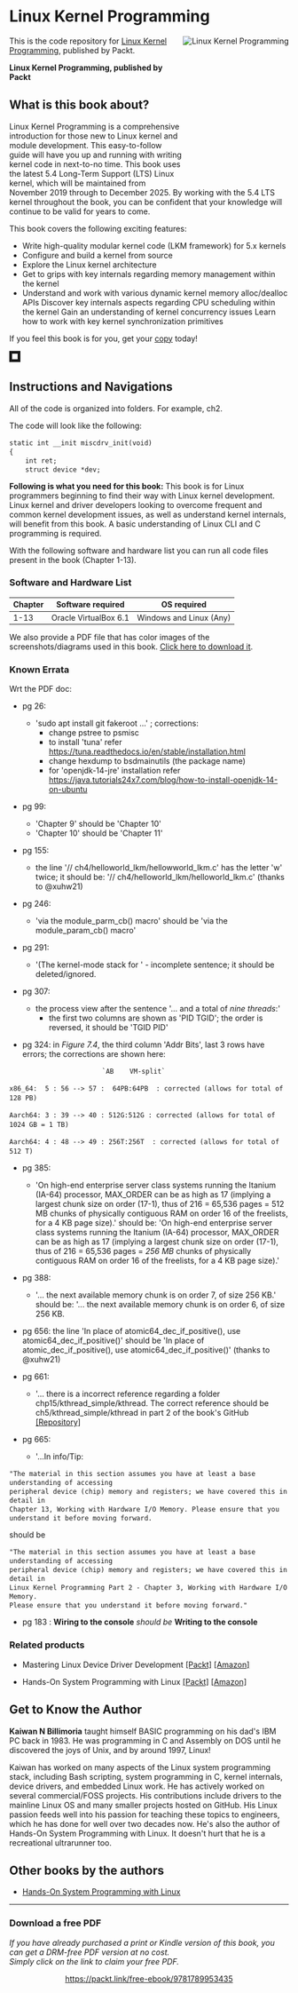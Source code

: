 


# Linux Kernel Programming

<a href="https://www.packtpub.com/product/linux-kernel-programming/9781789953435?utm_source=github&utm_medium=repository&utm_campaign=9781789953435"><img src="https://static.packt-cdn.com/products/9781789953435/cover/smaller" alt="Linux Kernel Programming" height="256px" align="right"></a>

This is the code repository for [Linux Kernel Programming](https://www.packtpub.com/product/linux-kernel-programming/9781789953435?utm_source=github&utm_medium=repository&utm_campaign=9781789953435), published by Packt.

**Linux Kernel Programming, published by Packt**

## What is this book about?
Linux Kernel Programming is a comprehensive introduction for those new to Linux kernel and module development. This easy-to-follow guide will have you up and running with writing kernel code in next-to-no time. This book uses the latest 5.4 Long-Term Support (LTS) Linux kernel, which will be maintained from November 2019 through to December 2025. By working with the 5.4 LTS kernel throughout the book, you can be confident that your knowledge will continue to be valid for years to come. 

This book covers the following exciting features:
* Write high-quality modular kernel code (LKM framework) for 5.x kernels
* Configure and build a kernel from source
* Explore the Linux kernel architecture
* Get to grips with key internals regarding memory management within the kernel
* Understand and work with various dynamic kernel memory alloc/dealloc APIs
Discover key internals aspects regarding CPU scheduling within the kernel
Gain an understanding of kernel concurrency issues
Learn how to work with key kernel synchronization primitives

If you feel this book is for you, get your [copy](https://www.amazon.com/dp/178995343X) today!

<a href="https://www.packtpub.com/?utm_source=github&utm_medium=banner&utm_campaign=GitHubBanner"><img src="https://raw.githubusercontent.com/PacktPublishing/GitHub/master/GitHub.png" 
alt="https://www.packtpub.com/" border="5" /></a>

## Instructions and Navigations
All of the code is organized into folders. For example, ch2.

The code will look like the following:
```
static int __init miscdrv_init(void)
{
	int ret;
	struct device *dev;
```

**Following is what you need for this book:**
This book is for Linux programmers beginning to find their way with Linux kernel development. Linux kernel and driver developers looking to overcome frequent and common kernel development issues, as well as understand kernel internals, will benefit from this book. A basic understanding of Linux CLI and C programming is required.

With the following software and hardware list you can run all code files present in the book (Chapter 1-13).
### Software and Hardware List
| Chapter | Software required | OS required |
| -------- | ------------------------------------ | ----------------------------------- |
| 1-13 | Oracle VirtualBox 6.1 | Windows and Linux (Any) |

We also provide a PDF file that has color images of the screenshots/diagrams used in this book. [Click here to download it](https://static.packt-cdn.com/downloads/9781789953435_ColorImages.pdf).

### Known Errata
Wrt the PDF doc:

- pg 26:
    - 'sudo apt install git fakeroot ...' ; corrections:
        - change pstree to psmisc
        - to install 'tuna' refer https://tuna.readthedocs.io/en/stable/installation.html 
        - change hexdump to bsdmainutils (the package name)
        - for 'openjdk-14-jre' installation refer https://java.tutorials24x7.com/blog/how-to-install-openjdk-14-on-ubuntu
- pg 99:
    - 'Chapter 9' should be 'Chapter 10'
    - 'Chapter 10' should be 'Chapter 11'
- pg 155:
    - the line '// ch4/helloworld_lkm/hellowworld_lkm.c' has the letter 'w' twice; it should be:
     '// ch4/helloworld_lkm/helloworld_lkm.c'   (thanks to @xuhw21)
- pg 246:
    - 'via the module_parm_cb() macro' should be 'via the module_param_cb() macro'
- pg 291:
    - '(The kernel-mode stack for ' - incomplete sentence; it should be deleted/ignored.
- pg 307:
    - the process view after the sentence '...  and a total of *nine threads*:'
        - the first two columns are shown as 'PID  TGID'; the order is reversed, it should be 'TGID  PID'
- pg 324: in *Figure 7.4*, the third column 'Addr Bits', last 3 rows have errors; the corrections are shown here:

                          `AB    VM-split`

`x86_64:  5 : 56 --> 57 :  64PB:64PB  : corrected (allows for total of 128 PB)`

`Aarch64: 3 : 39 --> 40 : 512G:512G : corrected (allows for total of 1024 GB = 1 TB)`

`Aarch64: 4 : 48 --> 49 : 256T:256T  : corrected (allows for total of 512 T)`

- pg 385:
   - 'On high-end enterprise server class systems running the Itanium (IA-64) processor, MAX_ORDER can be as high as 17 (implying a
largest chunk size on order (17-1), thus of 216 = 65,536 pages = 512 MB chunks of physically contiguous RAM on order 16 of the freelists, for
a 4 KB page size).'
should be:
'On high-end enterprise server class systems running the Itanium (IA-64) processor, MAX_ORDER can be as high as 17 (implying a
largest chunk size on order (17-1), thus of 216 = 65,536 pages = *256 MB* chunks of physically contiguous RAM on order 16 of the freelists, for
a 4 KB page size).'

- pg 388:
    - '... the next available memory chunk is on order 7, of size 256 KB.' should be: '... the next available memory chunk is on order 6, of size 256 KB.

- pg 656: the line
  'In place of atomic64_dec_if_positive(), use atomic64_dec_if_positive()'
  should be
  'In place of atomic_dec_if_positive(), use atomic64_dec_if_positive()'
(thanks to @xuhw21)

- pg 661:
    - '... there is a incorrect reference regarding a folder chp15/kthread_simple/kthread. The correct reference should be ch5/kthread_simple/kthread in part 2 of the book's GitHub [[Repository]](https://github.com/PacktPublishing/Linux-Kernel-Programming-Part-2)

- pg 665:
    - '...In info/Tip: 
```
"The material in this section assumes you have at least a base understanding of accessing 
peripheral device (chip) memory and registers; we have covered this in detail in 
Chapter 13, Working with Hardware I/O Memory. Please ensure that you understand it before moving forward. 
```
should be
```
"The material in this section assumes you have at least a base understanding of accessing 
peripheral device (chip) memory and registers; we have covered this in detail in 
Linux Kernel Programming Part 2 - Chapter 3, Working with Hardware I/O Memory. 
Please ensure that you understand it before moving forward."
```
* pg 183 : **Wiring to the console** _should be_ **Writing to the console**

### Related products
* Mastering Linux Device Driver Development [[Packt]](https://www.packtpub.com/product/Mastering-Linux-Device-Driver-Development/9781789342048) [[Amazon]](https://www.amazon.com/Mastering-Linux-Device-Driver-Development/dp/178934204X)

* Hands-On System Programming with Linux [[Packt]](https://www.packtpub.com/in/networking-and-servers/hands-system-programming-linux?utm_source=github&utm_medium=repository&utm_campaign=9781788998475) [[Amazon]](https://www.amazon.com/Hands-System-Programming-Linux-programming-ebook/dp/B079RKKKJ7/ref=sr_1_1?dchild=1&keywords=Hands-On+System+Programming+with+Linux&qid=1614057025&s=books&sr=1-1)

## Get to Know the Author
**Kaiwan N Billimoria**
taught himself BASIC programming on his dad's IBM PC back in 1983. He was programming in C and Assembly on DOS until he discovered the joys of Unix, and by around 1997, Linux!

Kaiwan has worked on many aspects of the Linux system programming stack, including Bash scripting, system programming in C, kernel internals, device drivers, and embedded Linux work. He has actively worked on several commercial/FOSS projects. His contributions include drivers to the mainline Linux OS and many smaller projects hosted on GitHub. His Linux passion feeds well into his passion for teaching these topics to engineers, which he has done for well over two decades now. He's also the author of Hands-On System Programming with Linux. It doesn't hurt that he is a recreational ultrarunner too.

## Other books by the authors
* [Hands-On System Programming with Linux](https://www.packtpub.com/in/networking-and-servers/hands-system-programming-linux?utm_source=github&utm_medium=repository&utm_campaign=9781788998475)
  
* * * * 
### Download a free PDF

 <i>If you have already purchased a print or Kindle version of this book, you can get a DRM-free PDF version at no cost.<br>Simply click on the link to claim your free PDF.</i>
<p align="center"> <a href="https://packt.link/free-ebook/9781789953435">https://packt.link/free-ebook/9781789953435 </a> </p>
